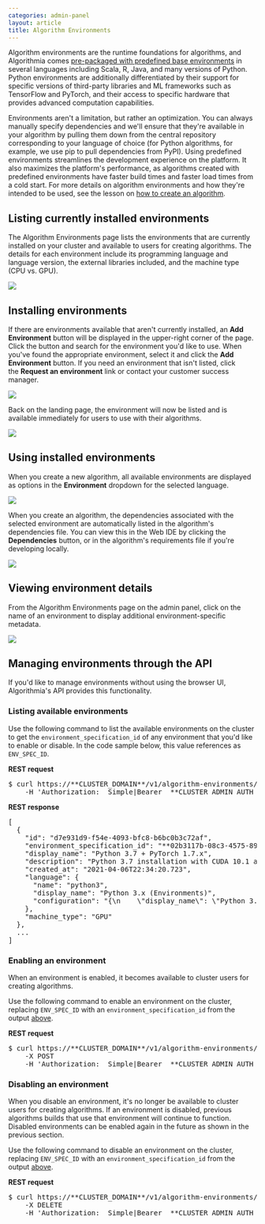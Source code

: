 ```yaml
---
categories: admin-panel
layout: article
title: Algorithm Environments
---
```


Algorithm environments are the runtime foundations for algorithms, and Algorithmia comes [pre-packaged with predefined base environments](/developing-python-algorithms-in-a-local-ide/906833) in several languages including Scala, R, Java, and many versions of Python. Python environments are additionally differentiated by their support for specific versions of third-party libraries and ML frameworks such as TensorFlow and PyTorch, and their access to specific hardware that provides advanced computation capabilities.

Environments aren't a limitation, but rather an optimization. You can always manually specify dependencies and we'll ensure that they're available in your algorithm by pulling them down from the central repository corresponding to your language of choice (for Python algorithms, for example, we use pip to pull dependencies from PyPI). Using predefined environments streamlines the development experience on the platform. It also maximizes the platform's performance, as algorithms created with predefined environments have faster build times and faster load times from a cold start. For more details on algorithm environments and how they're intended to be used, see the lesson on [how to create an algorithm](/developing-python-algorithms-in-the-web-ide/693712#environment).

## Listing currently installed environments

The Algorithm Environments page lists the environments that are currently installed on your cluster and available to users for creating algorithms. The details for each environment include its programming language and language version, the external libraries included, and the machine type (CPU vs. GPU).

![]({{site.url}}/developers/images/post_images/algo-images-admin/algo-1627578674931.png)

## Installing environments

If there are environments available that aren't currently installed, an **Add Environment** button will be displayed in the upper-right corner of the page. Click the button and search for the environment you'd like to use. When you've found the appropriate environment, select it and click the **Add Environment** button. If you need an environment that isn't listed, click the **Request an environment** link or contact your customer success manager.

![]({{site.url}}/developers/images/post_images/algo-images-admin/algo-1627578704982.png)

Back on the landing page, the environment will now be listed and is available immediately for users to use with their algorithms.

![]({{site.url}}/developers/images/post_images/algo-images-admin/algo-1627578754581.png)

## Using installed environments

When you create a new algorithm, all available environments are displayed as options in the **Environment** dropdown for the selected language.

![]({{site.url}}/developers/images/post_images/algo-images-admin/algo-1627578811509.png)

When you create an algorithm, the dependencies associated with the selected environment are automatically listed in the algorithm's dependencies file. You can view this in the Web IDE by clicking the **Dependencies** button, or in the algorithm's requirements file if you're developing locally.

![]({{site.url}}/developers/images/post_images/algo-images-admin/algo-1627584273618.png)

## Viewing environment details

From the Algorithm Environments page on the admin panel, click on the name of an environment to display additional environment-specific metadata.

![]({{site.url}}/developers/images/post_images/algo-images-admin/algo-1627578902716.png)

## Managing environments through the API

If you'd like to manage environments without using the browser UI, Algorithmia's API provides this functionality.

### Listing available environments

Use the following command to list the available environments on the cluster to get the `environment_specification_id` of any environment that you'd like to enable or disable. In the code sample below, this value references as `ENV_SPEC_ID`.

**REST request**

<div class="syn-code-block">

<pre class="code_snippet">$ curl https://**CLUSTER_DOMAIN**/v1/algorithm-environments/edge/environments/available \
    -H 'Authorization: _Simple|Bearer_ **CLUSTER_ADMIN_AUTH_TOKEN**'
</pre>

</div>

**REST response**

<div class="syn-code-block">

<pre class="code_snippet">[
  {
    "id": "d7e931d9-f54e-4093-bfc8-b6bc0b3c72af",
    "environment_specification_id": "**02b3117b-08c3-4575-8982-a7038c139c5e**",
    "display_name": "Python 3.7 + PyTorch 1.7.x",
    "description": "Python 3.7 installation with CUDA 10.1 and PyTorch 1.7.x installed",
    "created_at": "2021-04-06T22:34:20.723",
    "language": {
      "name": "python3",
      "display_name": "Python 3.x (Environments)",
      "configuration": "{\n    \"display_name\": \"Python 3.x (Environments)\",\n    \"req_files\": [\n        \"requirements.txt\"\n    ],\n    \"artifacts\": [\n        {\"source\":\"/home/algo/.local\", \"destination\":\"/home/algo/.local/\"},\n        {\"source\":\"/opt/algorithm\", \"destination\":\"/opt/algorithm/\"}\n    ]\n}\n"
    },
    "machine_type": "GPU"
  },
  ...
]
</pre>

</div>

### Enabling an environment

When an environment is enabled, it becomes available to cluster users for creating algorithms.

Use the following command to enable an environment on the cluster, replacing `ENV_SPEC_ID` with an `environment_specification_id` from the output [above](#h_10607253526161631206557854).

**REST request**

<div class="syn-code-block">

<pre class="code_snippet">$ curl https://**CLUSTER_DOMAIN**/v1/algorithm-environments/edge/environment-specifications/**ENV_SPEC_ID**/syncs \
    -X POST
    -H 'Authorization: _Simple|Bearer_ **CLUSTER_ADMIN_AUTH_TOKEN**'
</pre>

</div>

### Disabling an environment

When you disable an environment, it's no longer be available to cluster users for creating algorithms. If an environment is disabled, previous algorithms builds that use that environment will continue to function. Disabled environments can be enabled again in the future as shown in the previous section.

Use the following command to disable an environment on the cluster, replacing `ENV_SPEC_ID` with an `environment_specification_id` from the output [above](#h_10607253526161631206557854).

**REST request**

<div class="syn-code-block">

<pre class="code_snippet">$ curl https://**CLUSTER_DOMAIN**/v1/algorithm-environments/edge/environment-specifications/**ENV_SPEC_ID** \
    -X DELETE
    -H 'Authorization: _Simple|Bearer_ **CLUSTER_ADMIN_AUTH_TOKEN**'
</pre>

</div>